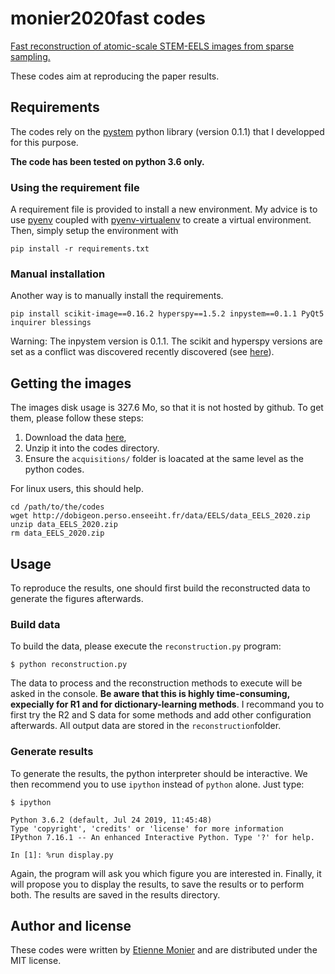 # monier2020fast codes

[Fast reconstruction of atomic-scale STEM-EELS images from sparse sampling.](https://www.sciencedirect.com/science/article/abs/pii/S0304399119302499?via%3Dihub)

These codes aim at reproducing the paper results.

## Requirements

The codes rely on the [pystem](https://github.com/etienne-monier/inpystem) python library (version 0.1.1) that I developped for this purpose.

**The code has been tested on python 3.6 only.**

### Using the requirement file

A requirement file is provided to install a new environment. My advice is to use [pyenv](https://github.com/pyenv/pyenv) coupled with [pyenv-virtualenv](https://github.com/pyenv/pyenv-virtualenv) to create a virtual environment. Then, simply setup the environment with

```
pip install -r requirements.txt
``` 

### Manual installation

Another way is to manually install the requirements.

```
pip install scikit-image==0.16.2 hyperspy==1.5.2 inpystem==0.1.1 PyQt5 inquirer blessings
``` 

Warning: The inpystem version is 0.1.1. The scikit and hyperspy versions are set as a conflict was discovered recently discovered (see [here](https://github.com/hyperspy/hyperspy/issues/2402)).


## Getting the images

The images disk usage is 327.6 Mo, so that it is not hosted by github. To get them, please follow these steps:

1. Download the data [here](http://dobigeon.perso.enseeiht.fr/data/EELS/data_EELS_2020.zip),
2. Unzip it into the codes directory.
3. Ensure the `acquisitions/` folder is loacated at the same level as the python codes.

For linux users, this should help.

```
cd /path/to/the/codes
wget http://dobigeon.perso.enseeiht.fr/data/EELS/data_EELS_2020.zip
unzip data_EELS_2020.zip
rm data_EELS_2020.zip
```

## Usage

To reproduce the results, one should first build the reconstructed data to generate the figures afterwards.

### Build data

To build the data, please execute the `reconstruction.py` program:

```
$ python reconstruction.py
```

The data to process and the reconstruction methods to execute will be asked in the console. **Be aware that this is highly time-consuming, expecially for R1 and for dictionary-learning methods**. I recommand you to first try the R2 and S data for some methods and add other configuration afterwards. All output data are stored in the `reconstruction`folder.

### Generate results

To generate the results, the python interpreter should be interactive. We then recommend you to use `ipython` instead of `python` alone. Just type:

```
$ ipython 

Python 3.6.2 (default, Jul 24 2019, 11:45:48) 
Type 'copyright', 'credits' or 'license' for more information
IPython 7.16.1 -- An enhanced Interactive Python. Type '?' for help.

In [1]: %run display.py
```

Again, the program will ask you which figure you are interested in. Finally, it will propose you to display the results, to save the results or to perform both. The results are saved in the results directory.

## Author and license

These codes were written by [Etienne Monier](http://monier.perso.enseeiht.fr/) and are distributed under the MIT license.
